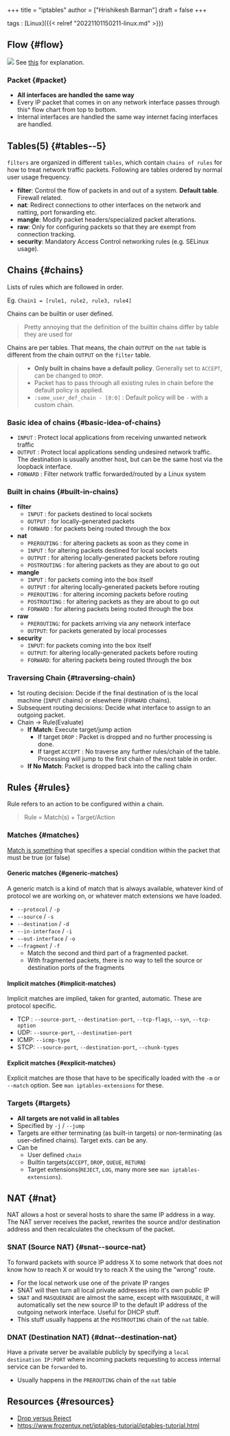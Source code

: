 +++
title = "iptables"
author = ["Hrishikesh Barman"]
draft = false
+++

tags
: [Linux]({{< relref "20221101150211-linux.md" >}})


## Flow {#flow}

![](/ox-hugo/20230309160055-iptables-280672872.png)
See [this](https://www.frozentux.net/iptables-tutorial/iptables-tutorial.html#TRAVERSINGOFTABLES) for explanation.


### Packet {#packet}

-   **All interfaces are handled the same way**
-   Every IP packet that comes in on any network interface passes through this^ flow chart from top to bottom.
-   Internal interfaces are handled the same way internet facing interfaces are handled.


## Tables(5) {#tables--5}

`filters` are organized in different `tables`, which contain `chains of rules` for how to treat network traffic packets. Following are tables ordered by normal user usage frequency.

-   **filter**: Control the flow of packets in and out of a system. **Default table**. Firewall related.
-   **nat**: Redirect connections to other interfaces on the network and natting, port forwarding etc.
-   **mangle**: Modify packet headers/specialized packet alterations.
-   **raw**: Only for configuring packets so that they are exempt from connection tracking.
-   **security**: Mandatory Access Control networking rules (e.g. SELinux usage).


## Chains {#chains}

Lists of rules which are followed in order.

Eg. `Chain1 = [rule1, rule2, rule3, rule4]`

Chains can be builtin or user defined.

<div class="warning small-text">

> Pretty annoying that the definition of the builtin chains differ by table they are used for
</div>

Chains are per tables. That means, the chain `OUTPUT` on the `nat` table is different from the chain `OUTPUT` on the `filter` table.

<div class="warning">

> -   **Only built in chains have a default policy**. Generally set to `ACCEPT`, can be changed to `DROP`.
> -   Packet has to pass through all existing rules in chain before the default policy is applied.
> -   `:some_user_def_chain - [0:0]` : Default policy will be `-` with a custom chain.
</div>


### Basic idea of chains {#basic-idea-of-chains}

-   `INPUT` : Protect local applications from receiving unwanted network traffic
-   `OUTPUT` : Protect local applications sending undesired network traffic. The destination is usually another host, but can be the same host via the loopback interface.
-   `FORWARD` : Filter network traffic forwarded/routed by a Linux system


### Built in chains {#built-in-chains}

-   **filter**
    -   `INPUT` : for packets destined to local sockets
    -   `OUTPUT` : for locally-generated packets
    -   `FORWARD` : for packets being routed through the box
-   **nat**
    -   `PREROUTING` : for altering packets  as  soon as they come in
    -   `INPUT` : for altering packets destined for local sockets
    -   `OUTPUT` : for altering locally-generated packets before routing
    -   `POSTROUTING` : for altering packets as they are about to go out
-   **mangle**
    -   `INPUT` : for packets coming into the box itself
    -   `OUTPUT` : for altering locally-generated packets before routing
    -   `PREROUTING` : for altering incoming packets  before  routing
    -   `POSTROUTING` : for altering packets as they are about to go out
    -   `FORWARD` : for altering packets being routed through the box
-   **raw**
    -   `PREROUTING`: for packets arriving via any network interface
    -   `OUTPUT`: for packets generated by local processes
-   **security**
    -   `INPUT`: for packets coming into the box itself
    -   `OUTPUT`: for altering locally-generated packets before routing
    -   `FORWARD`: for altering packets being routed through the box


### Traversing Chain {#traversing-chain}

-   1st routing decision: Decide if the final destination of is the local machine (`INPUT` chains) or elsewhere (`FORWARD` chains).
-   Subsequent routing decisions: Decide what interface to assign to an outgoing packet.
-   Chain -&gt; Rule(Evaluate)
    -   **If Match**: Execute target/jump action
        -   If target `DROP` : Packet is dropped and no further processing is done.
        -   If target `ACCEPT` : No traverse any further rules/chain of the table. Processing will jump to the first chain of the next table in order.
    -   **If No Match**: Packet is dropped back into the calling chain


## Rules {#rules}

Rule refers to an action to be configured within a chain.

> Rule = Match(s) + Target/Action


### Matches {#matches}

[Match is something](https://book.huihoo.com/iptables-tutorial/c5572.htm#GENERICMATCHES) that specifies a special condition within the packet that must be true (or false)


#### Generic matches {#generic-matches}

A generic match is a kind of match that is always available, whatever kind of protocol we are working on, or whatever match extensions we have loaded.

-   `--protocol` / `-p`
-   `--source` / `-s`
-   `--destination` / `-d`
-   `--in-interface` / `-i`
-   `--out-interface` / `-o`
-   `--fragment` / `-f`
    -   Match the second and third part of a fragmented packet.
    -   With fragmented packets, there is no way to tell the source or destination ports of the fragments


#### Implicit matches {#implicit-matches}

Implicit matches are implied, taken for granted, automatic. These are protocol specific.

-   TCP : `--source-port`, `--destination-port`, `--tcp-flags`, `--syn`, `--tcp-option`
-   UDP: `--source-port`, `--destination-port`
-   ICMP: `--icmp-type`
-   STCP: `--source-port`, `--destination-port`, `--chunk-types`


#### Explicit matches {#explicit-matches}

Explicit matches are those that have to be specifically loaded with the `-m` or `--match` option. See `man iptables-extensions` for these.


### Targets {#targets}

-   **All targets are not valid in all tables**
-   Specified by `-j` / `--jump`
-   Targets are either terminating (as built-in targets) or non-terminating (as user-defined chains). Target exts. can be any.
-   Can be
    -   User defined `chain`
    -   Builtin targets(`ACCEPT`, `DROP`, `QUEUE`, `RETURN`)
    -   Target extensions(`REJECT`, `LOG`, many more see `man iptables-extensions`).


## NAT {#nat}

NAT allows a host or several hosts to share the same IP address in a way. The NAT server receives the packet, rewrites the source and/or destination address and then recalculates the checksum of the packet.


### SNAT (Source NAT) {#snat--source-nat}

To forward packets with source IP address X to some network that does not know how to reach X or would try to reach X the using the "wrong" route.

-   For the local network use one of the private IP ranges
-   SNAT will then turn all local private addresses into it's own public IP
-   `SNAT` and `MASQUERADE` are almost the same, except with `MASQUERADE`, it will automatically set the new source IP to the default IP address of the outgoing network interface. Useful for DHCP stuff.
-   This stuff usually happens at the `POSTROUTING` chain of the `nat` table.


### DNAT (Destination NAT) {#dnat--destination-nat}

Have a private server be available publicly by specifying a `local destination IP:PORT` where incoming packets requesting to access internal service can be `forwarded` to.

-   Usually happens in the `PREROUTING` chain of the `nat` table


## Resources {#resources}

-   [Drop versus Reject](https://www.chiark.greenend.org.uk/~peterb/network/drop-vs-reject)
-   <https://www.frozentux.net/iptables-tutorial/iptables-tutorial.html>
